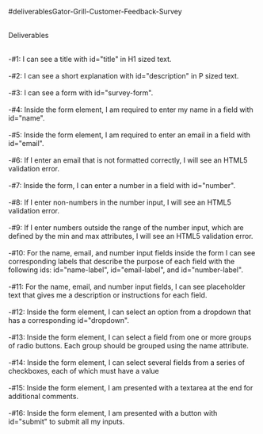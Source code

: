 #deliverablesGator-Grill-Customer-Feedback-Survey<br><br>

Deliverables <br><br>

-#1: I can see a title with id="title" in H1 sized text.<br><br>
-#2: I can see a short explanation with id="description" in P sized text.<br><br>
-#3: I can see a form with id="survey-form". <br><br>
-#4: Inside the form element, I am required to enter my name in a field with id="name".<br><br>
-#5: Inside the form element, I am required to enter an email in a field with id="email".<br><br>
-#6: If I enter an email that is not formatted correctly, I will see an HTML5 validation error.<br><br>
-#7: Inside the form, I can enter a number in a field with id="number".<br><br>
-#8: If I enter non-numbers in the number input, I will see an HTML5 validation error.<br><br>
-#9: If I enter numbers outside the range of the number input, which are defined by the min and max attributes, I will see an HTML5 validation error.<br><br>
-#10: For the name, email, and number input fields inside the form I can see corresponding labels that describe the purpose of each field with the following ids: id="name-label", id="email-label", and id="number-label".<br><br>
-#11: For the name, email, and number input fields, I can see placeholder text that gives me a description or instructions for each field.<br><br>
-#12: Inside the form element, I can select an option from a dropdown that has a corresponding id="dropdown".<br><br>
-#13: Inside the form element, I can select a field from one or more groups of radio buttons. Each group should be grouped using the name attribute.<br><br>
-#14: Inside the form element, I can select several fields from a series of checkboxes, each of which must have a value<br><br>
-#15: Inside the form element, I am presented with a textarea at the end for additional comments.<br><br>
-#16: Inside the form element, I am presented with a button with id="submit" to submit all my inputs.<br><br>

